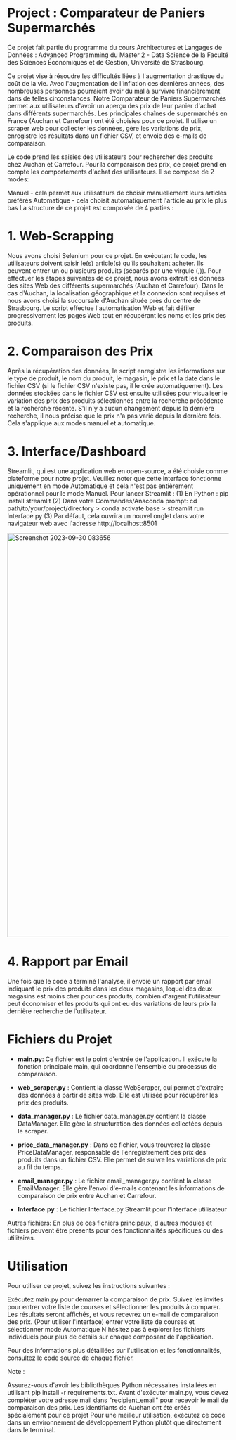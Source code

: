 # Project : Comparateur de Paniers Supermarchés
Ce projet fait partie du programme du cours Architectures et Langages de Données : Advanced Programming du Master 2 - Data Science de la Faculté des Sciences Économiques et de Gestion, Université de Strasbourg.

Ce projet vise à résoudre les difficultés liées à l'augmentation drastique du coût de la vie. Avec l'augmentation de l'inflation ces dernières années, des nombreuses personnes pourraient avoir du mal à survivre financièrement dans de telles circonstances. Notre Comparateur de Paniers Supermarchés permet aux utilisateurs d'avoir un aperçu des prix de leur panier d'achat dans différents supermarchés. Les principales chaînes de supermarchés en France (Auchan et Carrefour) ont été choisies pour ce projet. Il utilise un scraper web pour collecter les données, gère les variations de prix, enregistre les résultats dans un fichier CSV, et envoie des e-mails de comparaison.

Le code prend les saisies des utilisateurs pour rechercher des produits chez Auchan et Carrefour. Pour la comparaison des prix, ce projet prend en compte les comportements d'achat des utilisateurs. Il se compose de 2 modes:

Manuel - cela permet aux utilisateurs de choisir manuellement leurs articles préférés
Automatique - cela choisit automatiquement l'article au prix le plus bas
La structure de ce projet est composée de 4 parties :
# 1. Web-Scrapping
Nous avons choisi Selenium pour ce projet. En exécutant le code, les utilisateurs doivent saisir le(s) article(s) qu'ils souhaitent acheter. Ils peuvent entrer un ou plusieurs produits (séparés par une virgule (,)). Pour effectuer les étapes suivantes de ce projet, nous avons extrait les données des sites Web des différents supermarchés (Auchan et Carrefour). Dans le cas d'Auchan, la localisation géographique et la connexion sont requises et nous avons choisi la succursale d'Auchan située près du centre de Strasbourg. Le script effectue l'automatisation Web et fait défiler progressivement les pages Web tout en récupérant les noms et les prix des produits.
# 2. Comparaison des Prix
Après la récupération des données, le script enregistre les informations sur le type de produit, le nom du produit, le magasin, le prix et la date dans le fichier CSV (si le fichier CSV n'existe pas, il le crée automatiquement). Les données stockées dans le fichier CSV est ensuite utilisées pour visualiser le variation des prix des produits sélectionnés entre la recherche précédente et la recherche récente. S'il n'y a aucun changement depuis la dernière recherche, il nous précise que le prix n'a pas varié depuis la dernière fois. Cela s'applique aux modes manuel et automatique.
# 3. Interface/Dashboard
Streamlit, qui est une application web en open-source, a été choisie comme plateforme pour notre projet. Veuillez noter que cette interface fonctionne uniquement en mode Automatique et cela n'est pas entièrement opérationnel pour le mode Manuel. Pour lancer Streamlit : (1) En Python : pip install streamlit (2) Dans votre Commandes/Anaconda prompt: cd path/to/your/project/directory > conda activate base > streamlit run Interface.py (3) Par défaut, cela ouvrira un nouvel onglet dans votre navigateur web avec l'adresse http://localhost:8501

<img width="919" alt="Screenshot 2023-09-30 083656" src="https://github.com/nattirat/supermarket_inflation_comparison/assets/144031651/4889167d-ace1-4bd2-b5c6-a6714ca01314">

# 4. Rapport par Email
Une fois que le code a terminé l'analyse, il envoie un rapport par email indiquant le prix des produits dans les deux magasins, lequel des deux magasins est moins cher pour ces produits, combien d'argent l'utilisateur peut économiser et les produits qui ont eu des variations de leurs prix la dernière recherche de l'utilisateur.
# Fichiers du Projet
- **main.py**: Ce fichier est le point d'entrée de l'application. Il exécute la fonction principale main, qui coordonne l'ensemble du processus de comparaison.

- **web_scraper.py** : Contient la classe WebScraper, qui permet d'extraire des données à partir de sites web. Elle est utilisée pour récupérer les prix des produits.

- **data_manager.py** : Le fichier data_manager.py contient la classe DataManager. Elle gère la structuration des données collectées depuis le scraper.

- **price_data_manager.py** : Dans ce fichier, vous trouverez la classe PriceDataManager, responsable de l'enregistrement des prix des produits dans un fichier CSV. Elle permet de suivre les variations de prix au fil du temps.

- **email_manager.py** : Le fichier email_manager.py contient la classe EmailManager. Elle gère l'envoi d'e-mails contenant les informations de comparaison de prix entre Auchan et Carrefour.

- **Interface.py** : Le fichier Interface.py Streamlit pour l'interface utilisateur

Autres fichiers: En plus de ces fichiers principaux, d'autres modules et fichiers peuvent être présents pour des fonctionnalités spécifiques ou des utilitaires.

# Utilisation
Pour utiliser ce projet, suivez les instructions suivantes :

Exécutez main.py pour démarrer la comparaison de prix.
Suivez les invites pour entrer votre liste de courses et sélectionner les produits à comparer.
Les résultats seront affichés, et vous recevrez un e-mail de comparaison des prix.
(Pour utiliser l'interface) entrer votre liste de courses et sélectionner mode Automatique
N'hésitez pas à explorer les fichiers individuels pour plus de détails sur chaque composant de l'application.

Pour des informations plus détaillées sur l'utilisation et les fonctionnalités, consultez le code source de chaque fichier.

Note :

Assurez-vous d'avoir les bibliothèques Python nécessaires installées en utilisant pip install -r requirements.txt.
Avant d'exécuter main.py, vous devez compléter votre adresse mail dans "recipient_email" pour recevoir le mail de comparaison des prix. Les identifiants de Auchan ont été créés spécialement pour ce projet
Pour une meilleur utilisation, exécutez ce code dans un environnement de développement Python plutôt que directement dans le terminal.
